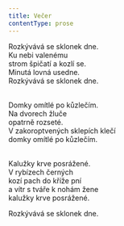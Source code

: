 ```yaml
---
title: Večer
contentType: prose
---
```


Rozkývává se sklonek dne.  
Ku nebi valenému  
strom špičatí a kozlí se.  
Minutá lovná usedne.  
Rozkývává se sklonek dne.

   
Domky omítlé po kůzlečím.  
Na dvorech žluče  
opatrně rozseté.  
V zakoroptvených sklepích klečí  
domky omítlé po kůzlečím.

   
Kalužky krve posrážené.  
V rybízech černých  
kozí pach do kříže pní  
a vítr s tváře k nohám žene  
kalužky krve posrážené.

  
Rozkývává se sklonek dne.
